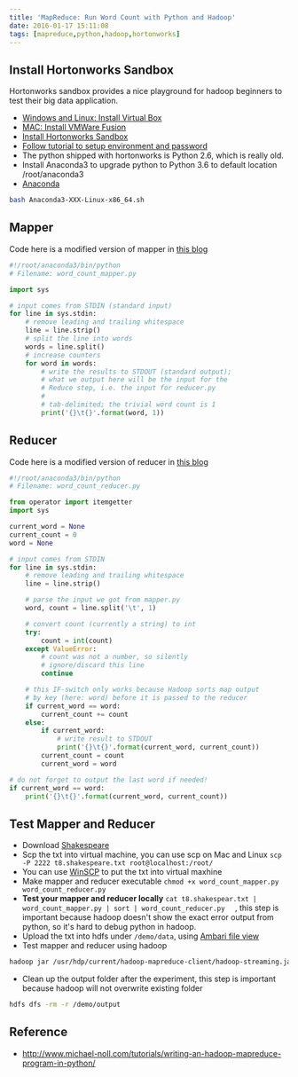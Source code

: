 ```yaml
---
title: 'MapReduce: Run Word Count with Python and Hadoop'
date: 2016-01-17 15:11:08
tags: [mapreduce,python,hadoop,hortonworks]
---
```


## Install Hortonworks Sandbox
Hortonworks sandbox provides a nice playground for hadoop beginners to test their big data application.

- [Windows and Linux: Install Virtual Box](https://www.virtualbox.org/wiki/Downloads)
- [MAC: Install VMWare Fusion](https://www.vmware.com/go/downloadfusion)
- [Install Hortonworks Sandbox](https://hortonworks.com/downloads/)
- [Follow tutorial to setup environment and password](http://hortonworks.com/hadoop-tutorial/learning-the-ropes-of-the-hortonworks-sandbox/)
- The python shipped with hortonworks is Python 2.6, which is really old.
- Install Anaconda3 to upgrade python to Python 3.6 to default location /root/anaconda3
- [Anaconda](https://www.continuum.io/downloads)

```bash
bash Anaconda3-XXX-Linux-x86_64.sh
```

## Mapper
Code here is a modified version of mapper in [this blog](http://www.michael-noll.com/tutorials/writing-an-hadoop-mapreduce-program-in-python/)

```python
#!/root/anaconda3/bin/python
# Filename: word_count_mapper.py

import sys

# input comes from STDIN (standard input)
for line in sys.stdin:
    # remove leading and trailing whitespace
    line = line.strip()
    # split the line into words
    words = line.split()
    # increase counters
    for word in words:
        # write the results to STDOUT (standard output);
        # what we output here will be the input for the
        # Reduce step, i.e. the input for reducer.py
        #
        # tab-delimited; the trivial word count is 1
        print('{}\t{}'.format(word, 1))
```

## Reducer
Code here is a modified version of reducer in [this blog](http://www.michael-noll.com/tutorials/writing-an-hadoop-mapreduce-program-in-python/)

```python
#!/root/anaconda3/bin/python
# Filename: word_count_reducer.py

from operator import itemgetter
import sys

current_word = None
current_count = 0
word = None

# input comes from STDIN
for line in sys.stdin:
    # remove leading and trailing whitespace
    line = line.strip()

    # parse the input we got from mapper.py
    word, count = line.split('\t', 1)

    # convert count (currently a string) to int
    try:
        count = int(count)
    except ValueError:
        # count was not a number, so silently
        # ignore/discard this line
        continue

    # this IF-switch only works because Hadoop sorts map output
    # by key (here: word) before it is passed to the reducer
    if current_word == word:
        current_count += count
    else:
        if current_word:
            # write result to STDOUT
            print('{}\t{}'.format(current_word, current_count))
        current_count = count
        current_word = word

# do not forget to output the last word if needed!
if current_word == word:
    print('{}\t{}'.format(current_word, current_count))

```
## Test Mapper and Reducer
- Download [Shakespeare](https://ocw.mit.edu/ans7870/6/6.006/s08/lecturenotes/files/t8.shakespeare.txt) 
- Scp the txt into virtual machine, you can use scp on Mac and Linux ```scp -P 2222 t8.shakespeare.txt root@localhost:/root/ ```
- You can use [WinSCP](https://winscp.net/eng/download.php) to put the txt into virtual maxhine
- Make mapper and reducer executable ```chmod +x word_count_mapper.py word_count_reducer.py```
- **Test your mapper and reducer locally** ```cat t8.shakespear.txt | word_count_mapper.py | sort | word_count_reducer.py  ``` , this step is important because hadoop doesn't show the exact error output from python, so it's hard to debug python in hadoop.
- Upload the txt into hdfs under ```/demo/data```, using [Ambari file view](http://localhost:8080/#/main/views/FILES/1.0.0/AUTO_FILES_INSTANCE)
- Test mapper and reducer using hadoop

```bash
hadoop jar /usr/hdp/current/hadoop-mapreduce-client/hadoop-streaming.jar -file /root/mapper.py -mapper mapper.py -file /root/reducer.py -reducer reducer.py -input /demo/data/t8.shakespeare.txt -output /demo/output
```
- Clean up the output folder after the experiment, this step is important because hadoop will not overwrite existing folder

```bash
hdfs dfs -rm -r /demo/output
```

## Reference
- http://www.michael-noll.com/tutorials/writing-an-hadoop-mapreduce-program-in-python/